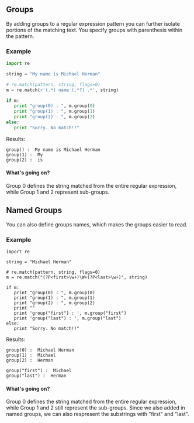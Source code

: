 ## Groups

By adding groups to a regular expression pattern you can further isolate portions of the matching text. You specify groups with parenthesis within the pattern. 

### Example

```python
import re

string = "My name is Michael Herman"

# re.match(pattern, string, flags=0)
m = re.match(r'(.*) name (.*?) .*', string)

if m:
   print "group(0) : ", m.group(0)
   print "group(1) : ", m.group(1)
   print "group(2) : ", m.group(2)
else:
   print "Sorry. No match!!"
```

Results:

```shell
group() :  My name is Michael Herman
group(1) :  My
group(2) :  is
```

#### What's going on?

Group 0 defines the string matched from the entire regular expression, while Group 1 and 2 represent sub-groups.

## Named Groups

You can also define groups names, which makes the groups easier to read.

### Example

```
import re

string = "Michael Herman"

# re.match(pattern, string, flags=0)
m = re.match("(?P<first>\w+)\W+(?P<last>\w+)", string)

if m:
   print "group(0) : ", m.group(0)
   print "group(1) : ", m.group(1)
   print "group(2) : ", m.group(2)
   print ""
   print 'group("first") : ', m.group("first")
   print 'group("last") : ', m.group("last")   
else:
   print "Sorry. No match!!"
```

Results:

```shell
group(0) :  Michael Herman
group(1) :  Michael
group(2) :  Herman

group("first") :  Michael
group("last") :  Herman
```

#### What's going on?

Group 0 defines the string matched from the entire regular expression, while Group 1 and 2 still represent the sub-groups. Since we also added in named groups, we can also respresent the substrings with "first" and "last".



